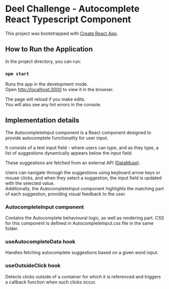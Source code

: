 # Deel Challenge - Autocomplete React Typescript Component

This project was bootstrapped with [Create React App](https://github.com/facebook/create-react-app).


## How to Run the Application

In the project directory, you can run:

### `npm start`

Runs the app in the development mode.\
Open [http://localhost:3000](http://localhost:3000) to view it in the browser.

The page will reload if you make edits.\
You will also see any lint errors in the console.

## Implementation details
The AutocompleteInput component is a React component designed to provide autocomplete functionality for user input. 

It consists of a text input field - where users can type, and as they type, a list of suggestions dynamically appears below the input field.

These suggestions are fetched from an external API ([DataMuse](https://api.datamuse.com/sug)).

Users can navigate through the suggestions using keyboard arrow keys or mouse clicks, and when they select a suggestion, the input field is updated with the selected value.\
Additionally,  the AutocompleteInput component highlights the matching part of each suggestion, providing visual feedback to the user.

### AutocompleteInput component
Contains the Autocomplete behavioural logic, as well as rendering part. 
CSS for this component is defined in AutocompleteInput.css file in the same folder.

### useAutocompleteData hook
Handles fetching autocomplete suggestions based on a given word input. 

### useOutsideClick hook
Detects clicks outside of a container for which it is referenced and triggers a callback function when such clicks occur.
